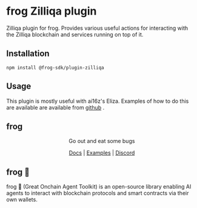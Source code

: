 # frog Zilliqa plugin

Zilliqa plugin for frog. Provides various useful actions for interacting with the Zilliqa blockchain and services running on top of it.


## Installation

```
npm install @frog-sdk/plugin-zilliqa
```

## Usage


This plugin is mostly useful with ai16z's Eliza. Examples of how to do this are available are available from [github](https://github.com/rrw-zilliqa/eliza) .

## frog

<div align="center">
Go out and eat some bugs

[Docs](https://ohmyfrog.dev) | [Examples](https://github.com/frog-sdk/frog/tree/main/typescript/examples) | [Discord](https://discord.gg/frog-sdk)</div>

## frog 🐸
frog 🐸 (Great Onchain Agent Toolkit) is an open-source library enabling AI agents to interact with blockchain protocols and smart contracts via their own wallets.
